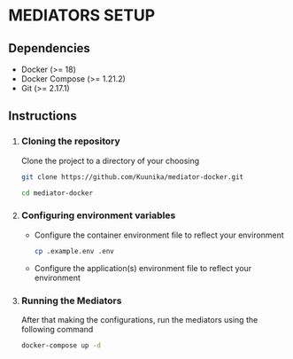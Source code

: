 # MEDIATORS SETUP

## Dependencies

- Docker (>= 18)
- Docker Compose (>= 1.21.2)
- Git (>= 2.17.1)

## Instructions

1. ### Cloning the repository

   Clone the project to a directory of your choosing

   ```bash
   git clone https://github.com/Kuunika/mediator-docker.git

   cd mediator-docker
   ```

2. ### Configuring environment variables

   - Configure the container environment file to reflect your environment

     ```bash
     cp .example.env .env
     ```

   - Configure the application(s) environment file to reflect your environment

3. ### Running the Mediators

   After that making the configurations, run the mediators using the following command

   ```bash
   docker-compose up -d
   ```
